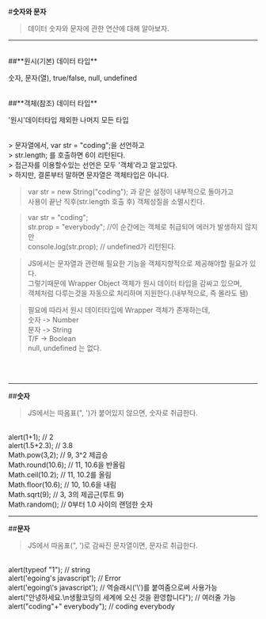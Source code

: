 #**숫자와 문자**
<br>
>데이터 숫자와 문자에 관한 연산에 대해 알아보자.

---
<br>
##**원시(기본) 데이터 타입**

숫자, 문자(열), true/false, null, undefined

<br>
##**객체(참조) 데이터 타입**

'원시'데이터타입 제외한 나머지 모든 타입


<br>
> 문자열에서, var str = "coding";을 선언하고</br>
> str.length; 를 호출하면 6이 리턴된다.</br>
> 접근자를 이용할수있는 선언은 모두 '객체'라고 알고있다.</br>
> 하지만, 결론부터 말하면 문자열은 객체타입은 아니다.

> var str = new String("coding"); 과 같은 설정이 내부적으로 돌아가고</br>
> 사용이 끝난 직후(str.length 호출 후) 객체성질을 소멸시킨다.

> var str = "coding";</br>
> str.prop = "everybody"; //이 순간에는 객체로 취급되어 에러가 발생하지 않지만</br>
> console.log(str.prop); // undefined가 리턴된다.</br>

> JS에서는 문자열과 관련해 필요한 기능을 객체지향적으로 제공해야할 필요가 있다.</br>
> 그렇기때문에 Wrapper Object 객체가 원시 데이터 타입을 감싸고 있으며,</br>
> 객체처럼 다루는것을 자동으로 처리하며 지원한다.(내부적으로, 즉 몰라도 됌)

> 필요에 따라서 원시 데이터타입에 Wrapper 객체가 존재하는데,</br>
> 숫자     -> Number</br>
> 문자     -> String</br>
> T/F     -> Boolean</br>
> null, undefined 는 없다.
<br>
</br>

---

##**숫자**

>JS에서는 따옴표(", ')가 붙어있지 않으면, 숫자로 취급한다.
<br>
    alert(1+1);         // 2</br>
    alert(1.5+2.3);      // 3.8<br>
    Math.pow(3,2);       // 9,   3^2 제곱승<br>
    Math.round(10.6);    // 11,  10.6을 반올림<br>
    Math.ceil(10.2);     // 11,  10.2를 올림<br>
    Math.floor(10.6);    // 10,  10.6을 내림<br>
    Math.sqrt(9);        // 3,   3의 제곱근(루트 9)<br>
    Math.random();       // 0부터 1.0 사이의 랜덤한 숫자

---

##**문자**

>JS에서 따옴표(", ')로 감싸진 문자열이면, 문자로 취급한다.
<br>
    alert(typeof "1");                               // string<br>
    alert('egoing's javascript');                     // Error<br>
    alert('egoing\'s javascript');                    // 역슬래시('\')를 붙여줌으로써 사용가능<br>
    alert("안녕하세요.\n생활코딩의 세계에 오신 것을 환영합니다"); // 여러줄 가능<br>
    alert("coding"+" everybody");                     // coding everybody<br>
